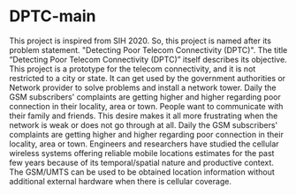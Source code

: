 # DPTC-main
This project is inspired from SIH 2020. So, this project is named after its problem statement. "Detecting Poor Telecom Connectivity (DPTC)". The title “Detecting Poor Telecom Connectivity (DPTC)” itself describes its objective. This project is a prototype for the telecom connectivity, and it is not restricted to a city or state. It can get used by the government authorities or Network provider to solve problems and install a network tower. Daily the GSM subscribers' complaints are getting higher and higher regarding poor connection in their locality, area or town. People want to communicate with their family and friends. This desire makes it all more frustrating when the network is weak or does not go through at all. Daily the GSM subscribers' complaints are getting higher and higher regarding poor connection in their locality, area or town. Engineers and researchers have studied the cellular wireless systems offering reliable mobile locations estimates for the past few years because of its temporal/spatial nature and productive context. The GSM/UMTS can be used to be obtained location information without additional external hardware when there is cellular coverage.

